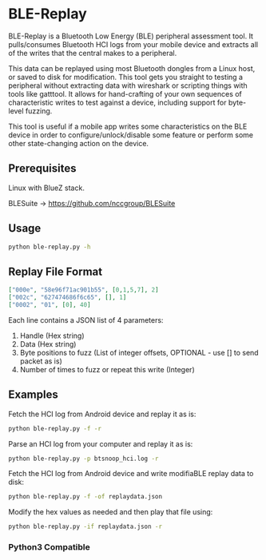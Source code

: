 BLE-Replay
=============

BLE-Replay is a Bluetooth Low Energy (BLE) peripheral assessment tool. It
pulls/consumes Bluetooth HCI logs from your mobile device and extracts all of
the writes that the central makes to a peripheral. 

This data can be replayed using most Bluetooth dongles from a Linux host, or
saved to disk for modification. This tool gets you straight to testing a
peripheral without extracting data with wireshark or scripting things with
tools like gatttool. It allows for hand-crafting of your own sequences of
characteristic writes to test against a device, including support for
byte-level fuzzing. 

This tool is useful if a mobile app writes some characteristics on the BLE
device in order to configure/unlock/disable some feature or perform some other
state-changing action on the device. 


## Prerequisites

Linux with BlueZ stack.

BLESuite -> https://github.com/nccgroup/BLESuite


## Usage

```bash
python ble-replay.py -h
```

## Replay File Format

```json
["000e", "58e96f71ac901b55", [0,1,5,7], 2]
["002c", "627474686f6c65", [], 1]
["0002", "01", [0], 40]
```
Each line contains a JSON list of 4 parameters:

1. Handle (Hex string)
2. Data (Hex string)
3. Byte positions to fuzz (List of integer offsets, OPTIONAL - use [] to send packet as is)
4. Number of times to fuzz or repeat this write (Integer)

## Examples

Fetch the HCI log from Android device and replay it as is:
```bash
python ble-replay.py -f -r
```

Parse an HCI log from your computer and replay it as is:
```bash
python ble-replay.py -p btsnoop_hci.log -r
```


Fetch the HCI log from Android device and write modifiaBLE replay data to disk:
```bash
python ble-replay.py -f -of replaydata.json
```
Modify the hex values as needed and then play that file using:
```bash
python ble-replay.py -if replaydata.json -r
``` 

### Python3 Compatible

